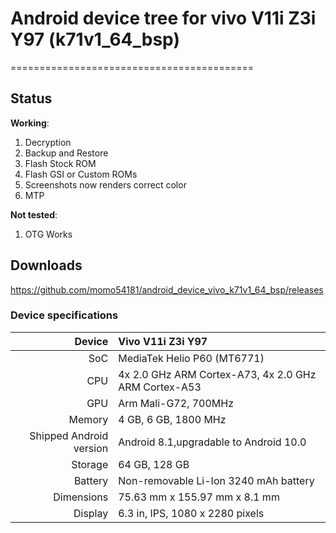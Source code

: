 # Android device tree for vivo V11i Z3i Y97 (k71v1_64_bsp)
==========================================

## Status

**Working**:

1. Decryption
2. Backup and Restore
3. Flash Stock ROM
4. Flash GSI or Custom ROMs
5. Screenshots now renders correct color
6. MTP

**Not tested**:

1. OTG Works

## Downloads

https://github.com/momo54181/android_device_vivo_k71v1_64_bsp/releases

### Device specifications

| Device                  |         Vivo V11i Z3i Y97                                     |
| ----------------------: | :------------------------------------------------------------ |
| SoC                     | MediaTek Helio P60 (MT6771)                                   |
| CPU                     | 4x 2.0 GHz ARM Cortex-A73, 4x 2.0 GHz ARM Cortex-A53          |
| GPU                     | Arm Mali-G72, 700MHz                                          |
| Memory                  | 4 GB, 6 GB, 1800 MHz                                          |
| Shipped Android version | Android 8.1,upgradable to Android 10.0                        |
| Storage                 | 64 GB, 128 GB                                                 |
| Battery                 | Non-removable Li-Ion 3240 mAh battery                         |
| Dimensions              | 75.63 mm x 155.97 mm x 8.1 mm                                 |
| Display                 | 6.3 in, IPS, 1080 x 2280 pixels                               |
